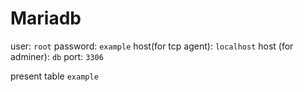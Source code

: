 # Mariadb

user: `root`
password: `example`
host(for tcp agent): `localhost`
host (for adminer): `db`
port: `3306`

present table `example`
